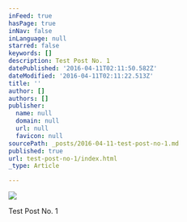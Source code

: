 ```yaml
---
inFeed: true
hasPage: true
inNav: false
inLanguage: null
starred: false
keywords: []
description: Test Post No. 1
datePublished: '2016-04-11T02:11:50.582Z'
dateModified: '2016-04-11T02:11:22.513Z'
title: ''
author: []
authors: []
publisher:
  name: null
  domain: null
  url: null
  favicon: null
sourcePath: _posts/2016-04-11-test-post-no-1.md
published: true
url: test-post-no-1/index.html
_type: Article

---
```

![](https://the-grid-user-content.s3-us-west-2.amazonaws.com/e901b4ac-60a3-40de-ba66-d2f7b213be74.png)

Test Post No. 1
